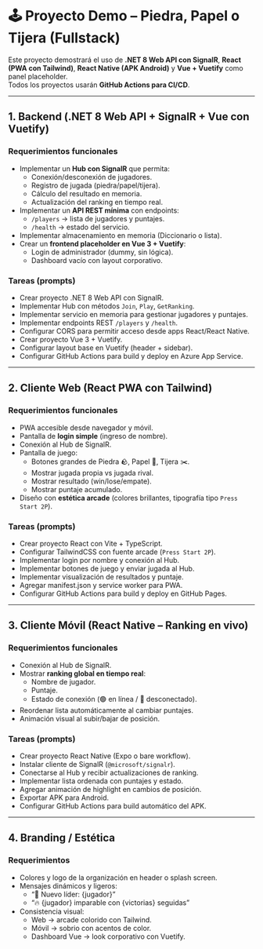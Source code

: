 # 🕹 Proyecto Demo – Piedra, Papel o Tijera (Fullstack)

Este proyecto demostrará el uso de **.NET 8 Web API con SignalR**, **React (PWA con Tailwind)**, **React Native (APK Android)** y **Vue + Vuetify** como panel placeholder.  
Todos los proyectos usarán **GitHub Actions para CI/CD**.

---

## 1. Backend (.NET 8 Web API + SignalR + Vue con Vuetify)

### Requerimientos funcionales
- Implementar un **Hub con SignalR** que permita:
  - Conexión/desconexión de jugadores.
  - Registro de jugada (piedra/papel/tijera).
  - Cálculo del resultado en memoria.
  - Actualización del ranking en tiempo real.
- Implementar un **API REST mínima** con endpoints:
  - `/players` → lista de jugadores y puntajes.
  - `/health` → estado del servicio.
- Implementar almacenamiento en memoria (Diccionario o lista).
- Crear un **frontend placeholder en Vue 3 + Vuetify**:
  - Login de administrador (dummy, sin lógica).
  - Dashboard vacío con layout corporativo.

### Tareas (prompts)
- Crear proyecto .NET 8 Web API con SignalR.
- Implementar Hub con métodos `Join`, `Play`, `GetRanking`.
- Implementar servicio en memoria para gestionar jugadores y puntajes.
- Implementar endpoints REST `/players` y `/health`.
- Configurar CORS para permitir acceso desde apps React/React Native.
- Crear proyecto Vue 3 + Vuetify.
- Configurar layout base en Vuetify (header + sidebar).
- Configurar GitHub Actions para build y deploy en Azure App Service.

---

## 2. Cliente Web (React PWA con Tailwind)

### Requerimientos funcionales
- PWA accesible desde navegador y móvil.
- Pantalla de **login simple** (ingreso de nombre).
- Conexión al Hub de SignalR.
- Pantalla de juego:
  - Botones grandes de Piedra 🪨, Papel 📄, Tijera ✂️.
  - Mostrar jugada propia vs jugada rival.
  - Mostrar resultado (win/lose/empate).
  - Mostrar puntaje acumulado.
- Diseño con **estética arcade** (colores brillantes, tipografía tipo `Press Start 2P`).

### Tareas (prompts)
- Crear proyecto React con Vite + TypeScript.
- Configurar TailwindCSS con fuente arcade (`Press Start 2P`).
- Implementar login por nombre y conexión al Hub.
- Implementar botones de juego y enviar jugada al Hub.
- Implementar visualización de resultados y puntaje.
- Agregar manifest.json y service worker para PWA.
- Configurar GitHub Actions para build y deploy en GitHub Pages.

---

## 3. Cliente Móvil (React Native – Ranking en vivo)

### Requerimientos funcionales
- Conexión al Hub de SignalR.
- Mostrar **ranking global en tiempo real**:
  - Nombre de jugador.
  - Puntaje.
  - Estado de conexión (🟢 en línea / 🔴 desconectado).
- Reordenar lista automáticamente al cambiar puntajes.
- Animación visual al subir/bajar de posición.

### Tareas (prompts)
- Crear proyecto React Native (Expo o bare workflow).
- Instalar cliente de SignalR (`@microsoft/signalr`).
- Conectarse al Hub y recibir actualizaciones de ranking.
- Implementar lista ordenada con puntajes y estado.
- Agregar animación de highlight en cambios de posición.
- Exportar APK para Android.
- Configurar GitHub Actions para build automático del APK.

---

## 4. Branding / Estética

### Requerimientos
- Colores y logo de la organización en header o splash screen.
- Mensajes dinámicos y ligeros:
  - “👑 Nuevo líder: {jugador}”
  - “🔥 {jugador} imparable con {victorias} seguidas”
- Consistencia visual:
  - Web → arcade colorido con Tailwind.
  - Móvil → sobrio con acentos de color.
  - Dashboard Vue → look corporativo con Vuetify.

